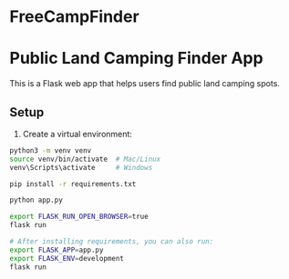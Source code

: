 # FreeCampFinder
# Public Land Camping Finder App

This is a Flask web app that helps users find public land camping spots.

## Setup

1. Create a virtual environment:

```bash
python3 -m venv venv
source venv/bin/activate  # Mac/Linux
venv\Scripts\activate     # Windows

pip install -r requirements.txt

python app.py

export FLASK_RUN_OPEN_BROWSER=true
flask run

# After installing requirements, you can also run:
export FLASK_APP=app.py
export FLASK_ENV=development
flask run
